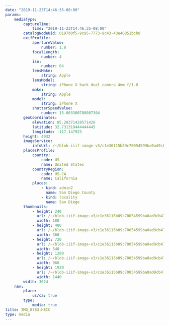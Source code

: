 ```yaml
---
date: "2019-11-23T14:46:35-08:00"
params:
    mediaType:
        captureTime:
            time: "2019-11-23T14:46:35-08:00"
        catalogNodeUid: 0197d0f5-9c95-7773-9c43-43e40051bcb8
        exifProfile:
            apertureValue:
                number: 1.8
            focalLength:
                number: 4
            iso:
                number: 64
            lensMake:
                string: Apple
            lensModel:
                string: iPhone X back dual camera 4mm f/1.8
            make:
                string: Apple
            model:
                string: iPhone X
            shutterSpeedValue:
                number: 15.003300708087304
        geoCoordinates:
            elevation: 85.28371428571428
            latitude: 32.731319444444445
            longitude: -117.147925
        height: 4032
        imageService:
            infoUrl: /~/blob-iiif-image-v3/c1e36115b89c70054599ba0ad9cb4737dc0fd3b7165e2773951764928d1f118f/info.json
        placesProfile:
            country:
                code: US
                name: United States
            countryRegion:
                code: US-CA
                name: California
            places:
                - kind: admin2
                  name: San Diego County
                - kind: locality
                  name: San Diego
        thumbnails:
            - height: 240
              url: /~/blob-iiif-image-v3/c1e36115b89c70054599ba0ad9cb4737dc0fd3b7165e2773951764928d1f118f/full/180%2C240/0/default.jpg
              width: 180
            - height: 480
              url: /~/blob-iiif-image-v3/c1e36115b89c70054599ba0ad9cb4737dc0fd3b7165e2773951764928d1f118f/full/360%2C480/0/default.jpg
              width: 360
            - height: 720
              url: /~/blob-iiif-image-v3/c1e36115b89c70054599ba0ad9cb4737dc0fd3b7165e2773951764928d1f118f/full/540%2C720/0/default.jpg
              width: 540
            - height: 1280
              url: /~/blob-iiif-image-v3/c1e36115b89c70054599ba0ad9cb4737dc0fd3b7165e2773951764928d1f118f/full/960%2C1280/0/default.jpg
              width: 960
            - height: 1920
              url: /~/blob-iiif-image-v3/c1e36115b89c70054599ba0ad9cb4737dc0fd3b7165e2773951764928d1f118f/full/1440%2C1920/0/default.jpg
              width: 1440
        width: 3024
    nav:
        place:
            us/ca: true
        type:
            media: true
title: IMG_8783.HEIC
type: media
---
```

